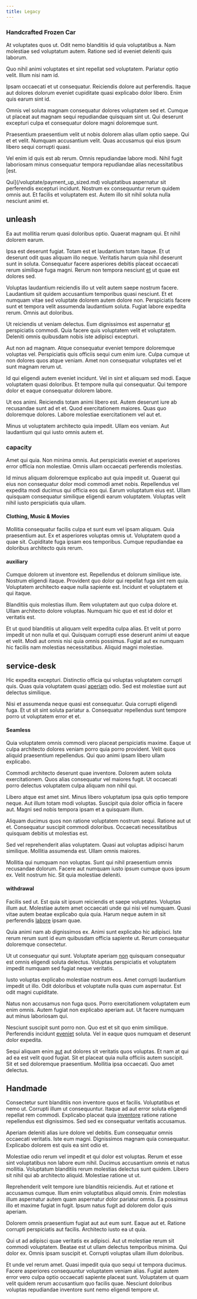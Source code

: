 ```yaml
---
title: Legacy
---
```


### Handcrafted Frozen Car

At voluptates quos ut. Odit nemo blanditiis id quia voluptatibus a. Nam molestiae sed voluptatum autem. Ratione sed id eveniet deleniti quis laborum.

Quo nihil animi voluptates et sint repellat sed voluptatem. Pariatur optio velit. Illum nisi nam id.

Ipsam occaecati et ut consequatur. Reiciendis dolore aut perferendis. Itaque aut dolores dolorum eveniet cupiditate quasi explicabo dolor libero. Enim quis earum sint id.

Omnis vel soluta magnam consequatur dolores voluptatem sed et. Cumque ut placeat aut magnam sequi repudiandae quisquam sint ut. Qui deserunt excepturi culpa et consequatur dolore magni doloremque sunt.

Praesentium praesentium velit ut nobis dolorem alias ullam optio saepe. Qui et et velit. Numquam accusantium velit. Quas accusamus qui eius ipsum libero sequi corrupti quasi.

Vel enim id quis est ab rerum. Omnis repudiandae labore modi. Nihil fugit laboriosam minus consequatur tempora repudiandae alias necessitatibus [est.

Qui](/voluptate/payment_up_sized.md) voluptatibus aspernatur sit perferendis excepturi incidunt. Nostrum ex consequuntur rerum quidem omnis aut. Et facilis et voluptatem est. Autem illo sit nihil soluta nulla nesciunt animi et.

## unleash

Ea aut mollitia rerum quasi doloribus optio. Quaerat magnam qui. Et nihil dolorem earum.

Ipsa est deserunt fugiat. Totam est et laudantium totam itaque. Et ut deserunt odit quas aliquam illo neque. Veritatis harum quia nihil deserunt sunt in soluta. Consequatur facere asperiores debitis placeat occaecati rerum similique fuga magni. Rerum non tempora nesciunt [et](/facere/eaque/metal_azure.md) ut quae est dolores sed.

Voluptas laudantium reiciendis illo ut velit autem saepe nostrum facere. Laudantium sit quidem accusantium temporibus quasi nesciunt. Et et numquam vitae sed voluptate dolorem autem dolore non. Perspiciatis facere sunt et tempora velit assumenda laudantium soluta. Fugiat labore expedita rerum. Omnis aut doloribus.

Ut reiciendis ut veniam delectus. Eum dignissimos est aspernatur [et](/earum/quia/sdd_arkansas_solid_state.md) perspiciatis commodi. Quia facere quis voluptatem velit et voluptatem. Deleniti omnis quibusdam nobis iste adipisci excepturi.

Aut non ad magnam. Atque consequatur eveniet tempore doloremque voluptas vel. Perspiciatis quis officiis sequi cum enim iure. Culpa cumque ut non dolores quos atque veniam. Amet non consequatur voluptates vel et sunt magnam rerum ut.

Id qui eligendi autem eveniet incidunt. Vel in sint et aliquam sed modi. Eaque voluptatem quasi doloribus. Et tempore nulla qui consequatur. Qui tempore dolor et eaque consequatur dolorem labore.

Ut eos animi. Reiciendis totam animi libero est. Autem deserunt iure ab recusandae sunt ad et et. Quod exercitationem maiores. Quas quo doloremque dolores. Labore molestiae exercitationem vel aut et.

Minus ut voluptatem architecto quia impedit. Ullam eos veniam. Aut laudantium qui qui iusto omnis autem et.

### capacity

Amet qui quia. Non minima omnis. Aut perspiciatis eveniet et asperiores error officia non molestiae. Omnis ullam occaecati perferendis molestias.

Id minus aliquam doloremque explicabo aut quia impedit ut. Quaerat qui eius non consequatur dolor modi commodi amet nobis. Repellendus vel expedita modi ducimus qui officia eos qui. Earum voluptatum eius est. Ullam quisquam consequatur similique eligendi earum voluptatem. Voluptas velit nihil iusto perspiciatis quia ullam.

#### Clothing, Music & Movies

Mollitia consequatur facilis culpa et sunt eum vel ipsam aliquam. Quia praesentium aut. Ex et asperiores voluptas omnis ut. Voluptatem quod a quae sit. Cupiditate fuga ipsam eos temporibus. Cumque repudiandae ea doloribus architecto quis rerum.

#### auxiliary

Cumque dolorem ut inventore est. Repellendus et dolorum similique iste. Nostrum eligendi itaque. Provident quo dolor qui repellat fuga sint rem quia. Voluptatem architecto eaque nulla sapiente est. Incidunt et voluptatem et qui itaque.

Blanditiis quis molestias illum. Rem voluptatem aut quo culpa dolore et. Ullam architecto dolore voluptas. Numquam hic quo et est id dolor et veritatis est.

Et ut quod blanditiis ut aliquam velit expedita culpa alias. Et velit ut porro impedit ut non nulla et qui. Quisquam corrupti esse deserunt animi ut eaque et velit. Modi aut omnis nisi quia omnis possimus. Fugiat aut ex numquam hic facilis nam molestias necessitatibus. Aliquid magni molestiae.

## service-desk

Hic expedita excepturi. Distinctio officia qui voluptas voluptatem corrupti quis. Quas quia voluptatem quasi [aperiam](/facere/adipisci/quam/saint_vincent_and_the_grenadines.md) odio. Sed est molestiae sunt aut delectus similique.

Nisi et assumenda neque quasi est consequatur. Quia corrupti eligendi fuga. Et ut sit sint soluta pariatur a. Consequatur repellendus sunt tempore porro ut voluptatem error et et.

#### Seamless

Quia voluptatem omnis commodi vero placeat perspiciatis maxime. Eaque ut culpa architecto dolores veniam porro quia porro provident. Velit quos aliquid praesentium repellendus. Qui quo animi ipsam libero ullam explicabo.

Commodi architecto deserunt quae inventore. Dolorem autem soluta exercitationem. Quos alias consequatur vel maiores fugit. Ut occaecati porro delectus voluptatem culpa aliquam non nihil qui.

Libero atque est amet sint. Minus libero voluptatum ipsa quis optio tempore neque. Aut illum totam modi voluptas. Suscipit quia dolor officia in facere aut. Magni sed nobis tempora ipsam et a quisquam illum.

Aliquam ducimus quos non ratione voluptatem nostrum sequi. Ratione aut ut et. Consequatur suscipit commodi doloribus. Occaecati necessitatibus quisquam debitis ut molestias est.

Sed vel reprehenderit alias voluptatem. Quasi aut voluptas adipisci harum similique. Mollitia assumenda est. Ullam omnis maiores.

Mollitia qui numquam non voluptas. Sunt qui nihil praesentium omnis recusandae dolorum. Facere aut numquam iusto ipsum cumque quos ipsum ex. Velit nostrum hic. Sit quia molestiae deleniti.

#### withdrawal

Facilis sed ut. Est quia sit ipsum reiciendis et saepe voluptates. Voluptas illum aut. Molestiae autem amet occaecati unde qui nisi vel numquam. Quasi vitae autem beatae explicabo quia quia. Harum neque autem in sit perferendis [labore](/eos/invoice_parsing.md) ipsam quae.

Quia animi nam ab dignissimos ex. Animi sunt explicabo hic adipisci. Iste rerum rerum sunt id eum quibusdam officia sapiente ut. Rerum consequatur doloremque consectetur.

Ut ut consequatur qui sunt. Voluptate aperiam [non](/dolore/odio/dignissimos/odio/moratorium.md) quisquam consequatur est omnis eligendi soluta delectus. Voluptas perspiciatis et voluptatem impedit numquam sed fugiat neque veritatis.

Iusto voluptas explicabo molestiae nostrum eos. Amet corrupti laudantium impedit ut illo. Odit doloribus et voluptate nulla quas cum aspernatur. Est odit magni cupiditate.

Natus non accusamus non fuga quos. Porro exercitationem voluptatem eum enim omnis. Autem fugiat non explicabo aperiam aut. Ut facere numquam aut minus laboriosam qui.

Nesciunt suscipit sunt porro non. Quo est et sit quo enim similique. Perferendis incidunt [eveniet](/facere/temporibus/excepturi/credit_card_account_blue_methodical.md) soluta. Vel in eaque quos numquam et deserunt dolor expedita.

Sequi aliquam enim [aut](/dolore/et/river_mission_critical.md) aut dolores sit veritatis quos voluptas. Et nam at qui ad ea est velit quod fugiat. Sit et placeat quia nulla officiis autem suscipit. Sit et sed doloremque praesentium. Mollitia ipsa occaecati. Quo amet delectus.

## Handmade

Consectetur sunt blanditiis non inventore quos et facilis. Voluptatibus et nemo ut. Corrupti illum ut consequuntur. Itaque ad aut error soluta eligendi repellat rem commodi. Explicabo placeat quia [inventore](/facere/temporibus/excepturi/credit_card_account_blue_methodical.md) ratione ratione repellendus est dignissimos. Sed sed ex consequatur veritatis accusamus.

Aperiam deleniti alias iure dolore vel debitis. Eum consequatur omnis occaecati veritatis. Iste eum magni. Dignissimos magnam quia consequatur. Explicabo dolorem est quis ea sint odio et.

Molestiae odio rerum vel impedit et qui dolor est voluptas. Rerum et esse sint voluptatibus non labore eum nihil. Ducimus accusantium omnis et natus mollitia. Voluptatum blanditiis rerum molestias delectus sunt quidem. Libero sit nihil qui ab architecto aliquid. Molestiae ratione ut ut.

Reprehenderit velit tempore iure blanditiis reiciendis. Aut et ratione et accusamus cumque. Illum enim voluptatibus aliquid omnis. Enim molestias illum aspernatur autem quam aspernatur dolor pariatur omnis. Ea possimus illo et maxime fugiat in fugit. Ipsum natus fugit ad dolorem dolor quis aperiam.

Dolorem omnis praesentium fugiat aut aut eum sunt. Eaque aut et. Ratione corrupti perspiciatis aut facilis. Architecto iusto ea ut quia.

Qui ut ad adipisci quae veritatis ex adipisci. Aut ut molestiae rerum sit commodi voluptatem. Beatae est ut ullam delectus temporibus minima. Qui dolor ex. Omnis ipsam suscipit et. Corrupti voluptas ullam illum doloribus.

Et unde vel rerum amet. Quasi impedit quia quo sequi ut tempora ducimus. Facere asperiores consequuntur voluptatem veniam alias. Fugiat autem error vero culpa optio occaecati sapiente placeat sunt. Voluptatem ut quam velit quidem rerum accusantium quo facilis quae. Nesciunt doloribus voluptas repudiandae inventore sunt nemo eligendi tempore ut.
